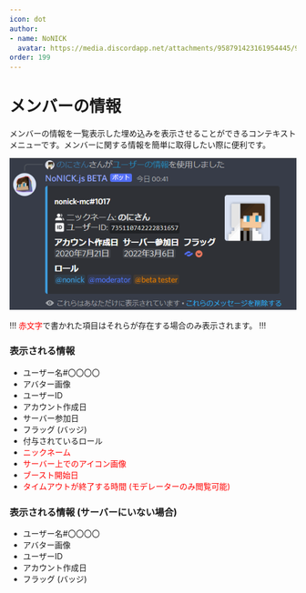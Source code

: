 ```yaml
---
icon: dot
author: 
- name: NoNICK
  avatar: https://media.discordapp.net/attachments/958791423161954445/975266759529623652/-3.png?width=663&height=663
order: 199
---
```


# メンバーの情報
メンバーの情報を一覧表示した埋め込みを表示させることができるコンテキストメニューです。メンバーに関する情報を簡単に取得したい際に便利です。

![](/static/features/userInfo.png)

!!!
<span style="color: red">赤文字</span>で書かれた項目はそれらが存在する場合のみ表示されます。
!!!

### 表示される情報
* ユーザー名#〇〇〇〇
* アバター画像
* ユーザーID
* アカウント作成日
* サーバー参加日
* フラッグ (バッジ)
* 付与されているロール
* <span style="color: red"> ニックネーム </span>
* <span style="color: red"> サーバー上でのアイコン画像 </span>
* <span style="color: red"> ブースト開始日 </span>
* <span style="color: red"> タイムアウトが終了する時間 (モデレーターのみ閲覧可能) </span>

### 表示される情報 (サーバーにいない場合)
* ユーザー名#〇〇〇〇
* アバター画像
* ユーザーID
* アカウント作成日
* フラッグ (バッジ)
